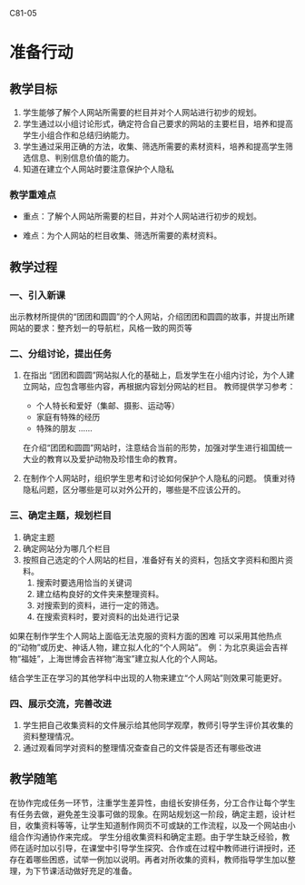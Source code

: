 C81-05

# 准备行动

## 教学目标

1. 学生能够了解个人网站所需要的栏目并对个人网站进行初步的规划。
2. 学生通过以小组讨论形式，确定符合自己要求的网站的主要栏目，培养和提高学生小组合作和总结归纳能力。
3. 学生通过采用正确的方法，收集、筛选所需要的素材资料，培养和提高学生筛选信息、判别信息价值的能力。
4. 知道在建立个人网站时要注意保护个人隐私

### 教学重难点

- 重点：了解个人网站所需要的栏目，并对个人网站进行初步的规划。

- 难点：为个人网站的栏目收集、筛选所需要的素材资料。

## 教学过程

### 一、引入新课
出示教材所提供的“团团和圆圆”的个人网站，介绍团团和圆圆的故事，并提出所建网站的要求：整齐划一的导航栏，风格一致的网页等

### 二、分组讨论，提出任务
1. 在指出 “团团和圆圆”网站拟人化的基础上，启发学生在小组内讨论，为个人建立网站，应包含哪些内容，再根据内容划分网站的栏目。
教师提供学习参考：

	- 个人特长和爱好（集邮、摄影、运动等）
	- 家庭有特殊的经历
	- 特殊的朋友
	……
	
	在介绍“团团和圆圆”网站时，注意结合当前的形势，加强对学生进行祖国统一大业的教育以及爱护动物及珍惜生命的教育。

2. 在制作个人网站时，组织学生思考和讨论如何保护个人隐私的问题。
慎重对待隐私问题，区分哪些是可以对外公开的，哪些是不应该公开的。

### 三、确定主题，规划栏目
1. 确定主题
2. 确定网站分为哪几个栏目
3. 按照自己选定的个人网站的栏目，准备好有关的资料，包括文字资料和图片资料。
	1. 搜索时要选用恰当的关键词
	2. 建立结构良好的文件夹来整理资料。
	3. 对搜索到的资料，进行一定的筛选。
	4. 在搜索资料时，要对资料的出处进行记录

如果在制作学生个人网站上面临无法克服的资料方面的困难
可以采用其他热点的“动物”或历史、神话人物，建立拟人化的“个人网站”。
例：为北京奥运会吉祥物“福娃”，上海世博会吉祥物“海宝”建立拟人化的个人网站。

结合学生正在学习的其他学科中出现的人物来建立“个人网站”则效果可能更好。

### 四、展示交流，完善改进
1. 学生把自己收集资料的文件展示给其他同学观摩，教师引导学生评价其收集的资料整理情况。
2. 通过观看同学对资料的整理情况查查自己的文件袋是否还有哪些改进


## 教学随笔

在协作完成任务一环节，注重学生差异性，由组长安排任务，分工合作让每个学生有任务去做，避免差生没事可做的现象。在网站规划这一阶段，确定主题，设计栏目，收集资料等等，让学生知道制作网页不可或缺的工作流程，以及一个网站由小组合作沟通协作来完成。
学生分组收集资料和确定主题。由于学生缺乏经验，教师在适时加以引导，在课堂中引导学生探究、合作或在过程中教师进行讲授时，还存在着哪些困惑，试举一例加以说明。再者对所收集的资料，教师指导学生加以整理，为下节课活动做好充足的准备。
